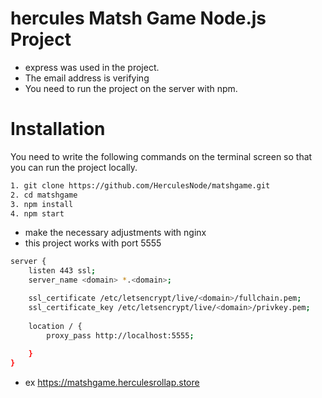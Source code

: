 # hercules Matsh Game Node.js Project

- express was used in the project. 
- The email address is verifying
- You need to run the project on the server with npm.

# Installation

You need to write the following commands on the terminal screen so that you can run the project locally.

```sh
1. git clone https://github.com/HerculesNode/matshgame.git
2. cd matshgame
3. npm install
4. npm start
```

- make the necessary adjustments with nginx
- this project works with port 5555

```sh
server { 
    listen 443 ssl; 
    server_name <domain> *.<domain>;

    ssl_certificate /etc/letsencrypt/live/<domain>/fullchain.pem;
    ssl_certificate_key /etc/letsencrypt/live/<domain>/privkey.pem;
 
    location / { 
        proxy_pass http://localhost:5555; 
      
    } 
}

```

- ex https://matshgame.herculesrollap.store
